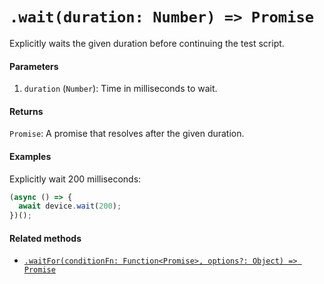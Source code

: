 # `.wait(duration: Number) => Promise`

Explicitly waits the given duration before continuing the test script.

#### Parameters

1. `duration` (`Number`): Time in milliseconds to wait.

#### Returns

`Promise`: A promise that resolves after the given duration.

#### Examples

Explicitly wait 200 milliseconds:

```javascript
(async () => {
  await device.wait(200);
})();
```

#### Related methods

- [`.waitFor(conditionFn: Function<Promise>, options?: Object) => Promise`](./waitFor.md)